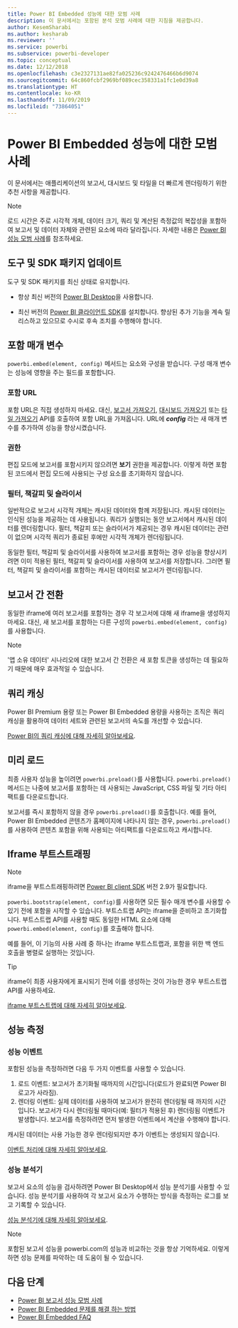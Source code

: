 ```yaml
---
title: Power BI Embedded 성능에 대한 모범 사례
description: 이 문서에서는 포함된 분석 모범 사례에 대한 지침을 제공합니다.
author: KesemSharabi
ms.author: kesharab
ms.reviewer: ''
ms.service: powerbi
ms.subservice: powerbi-developer
ms.topic: conceptual
ms.date: 12/12/2018
ms.openlocfilehash: c3e2327131ae82fa025236c9242476466b6d9074
ms.sourcegitcommit: 64c860fcbf2969bf089cec358331a1fc1e0d39a8
ms.translationtype: HT
ms.contentlocale: ko-KR
ms.lasthandoff: 11/09/2019
ms.locfileid: "73864051"
---
```

# <a name="power-bi-embedded-performance-best-practices"></a>Power BI Embedded 성능에 대한 모범 사례

이 문서에서는 애플리케이션의 보고서, 대시보드 및 타일을 더 빠르게 렌더링하기 위한 추천 사항을 제공합니다.

> [!Note]
> 로드 시간은 주로 시각적 개체, 데이터 크기, 쿼리 및 계산된 측정값의 복잡성을 포함하여 보고서 및 데이터 자체와 관련된 요소에 따라 달라집니다. 자세한 내용은 [Power BI 성능 모범 사례](../power-bi-reports-performance.md)를 참조하세요.

## <a name="update-tools-and-sdk-packages"></a>도구 및 SDK 패키지 업데이트

도구 및 SDK 패키지를 최신 상태로 유지합니다.

* 항상 최신 버전의 [Power BI Desktop](https://powerbi.microsoft.com/desktop/)을 사용합니다.

* 최신 버전의 [Power BI 클라이언트 SDK](https://github.com/Microsoft/PowerBI-JavaScript)를 설치합니다. 향상된 추가 기능을 계속 릴리스하고 있으므로 수시로 후속 조치를 수행해야 합니다.

## <a name="embed-parameters"></a>포함 매개 변수

`powerbi.embed(element, config)` 메서드는 요소와 구성을 받습니다. 구성 매개 변수는 성능에 영향을 주는 필드를 포함합니다.

### <a name="embed-url"></a>포함 URL

포함 URL은 직접 생성하지 마세요. 대신, [보고서 가져오기](/rest/api/power-bi/reports/getreportsingroup), [대시보드 가져오기](/rest/api/power-bi/dashboards/getdashboardsingroup) 또는 [타일 가져오기](/rest/api/power-bi/dashboards/gettilesingroup) API를 호출하여 포함 URL을 가져옵니다. URL에 **_config_** 라는 새 매개 변수를 추가하여 성능을 향상시켰습니다.

### <a name="permissions"></a>권한

편집 모드에 보고서를 포함시키지 않으려면 **보기** 권한을 제공합니다. 이렇게 하면 포함된 코드에서 편집 모드에 사용되는 구성 요소를 초기화하지 않습니다.

### <a name="filters-bookmarks-and-slicers"></a>필터, 책갈피 및 슬라이서

일반적으로 보고서 시각적 개체는 캐시된 데이터와 함께 저장됩니다. 캐시된 데이터는 인식된 성능을 제공하는 데 사용됩니다. 쿼리가 실행되는 동안 보고서에서 캐시된 데이터를 렌더링합니다. 필터, 책갈피 또는 슬라이서가 제공되는 경우 캐시된 데이터는 관련이 없으며 시각적 쿼리가 종료된 후에만 시각적 개체가 렌더링됩니다.

동일한 필터, 책갈피 및 슬라이서를 사용하여 보고서를 포함하는 경우 성능을 향상시키려면 이미 적용된 필터, 책갈피 및 슬라이서를 사용하여 보고서를 저장합니다. 그러면 필터, 책갈피 및 슬라이서를 포함하는 캐시된 데이터로 보고서가 렌더링됩니다.

## <a name="switching-between-reports"></a>보고서 간 전환

동일한 iframe에 여러 보고서를 포함하는 경우 각 보고서에 대해 새 iframe을 생성하지 마세요. 대신, 새 보고서를 포함하는 다른 구성의 `powerbi.embed(element, config)`를 사용합니다.

> [!NOTE]
> '앱 소유 데이터' 시나리오에 대한 보고서 간 전환은 새 포함 토큰을 생성하는 데 필요하기 때문에 매우 효과적일 수 있습니다.

## <a name="query-caching"></a>쿼리 캐싱

Power BI Premium 용량 또는 Power BI Embedded 용량을 사용하는 조직은 쿼리 캐싱을 활용하여 데이터 세트와 관련된 보고서의 속도를 개선할 수 있습니다.

[Power BI의 쿼리 캐싱에 대해 자세히 알아보세요](../power-bi-query-caching.md).

## <a name="preload"></a>미리 로드

최종 사용자 성능을 높이려면 `powerbi.preload()`를 사용합니다. `powerbi.preload()` 메서드는 나중에 보고서를 포함하는 데 사용되는 JavaScript, CSS 파일 및 기타 아티팩트를 다운로드합니다.

보고서를 즉시 포함하지 않을 경우 `powerbi.preload()`를 호출합니다. 예를 들어, Power BI Embedded 콘텐츠가 홈페이지에 나타나지 않는 경우, `powerbi.preload()`를 사용하여 콘텐츠 포함을 위해 사용되는 아티팩트를 다운로드하고 캐시합니다.

## <a name="bootstrapping-the-iframe"></a>Iframe 부트스트래핑

> [!NOTE]
> iframe을 부트스트래핑하려면 [Power BI client SDK](https://github.com/Microsoft/PowerBI-JavaScript) 버전 2.9가 필요합니다.

`powerbi.bootstrap(element, config)`를 사용하면 모든 필수 매개 변수를 사용할 수 있기 전에 포함을 시작할 수 있습니다. 부트스트랩 API는 iframe을 준비하고 초기화합니다.
부트스트랩 API를 사용할 때도 동일한 HTML 요소에 대해 `powerbi.embed(element, config)`를 호출해야 합니다.

예를 들어, 이 기능의 사용 사례 중 하나는 iframe 부트스트랩과, 포함을 위한 백 엔드 호출을 병렬로 실행하는 것입니다.
> [!TIP]
> iframe이 최종 사용자에게 표시되기 전에 이를 생성하는 것이 가능한 경우 부트스트랩 API를 사용하세요.

[iframe 부트스트랩에 대해 자세히 알아보세요](https://github.com/Microsoft/PowerBI-JavaScript/wiki/Bootstrap-For-Better-Performance).

## <a name="measure-performance"></a>성능 측정

### <a name="performance-events"></a>성능 이벤트

포함된 성능을 측정하려면 다음 두 가지 이벤트를 사용할 수 있습니다.

1. 로드 이벤트: 보고서가 초기화될 때까지의 시간입니다(로드가 완료되면 Power BI 로고가 사라짐).
2. 렌더링 이벤트: 실제 데이터를 사용하여 보고서가 완전히 렌더링될 때 까지의 시간입니다. 보고서가 다시 렌더링될 때마다(예: 필터가 적용된 후) 렌더링됨 이벤트가 발생합니다. 보고서를 측정하려면 먼저 발생한 이벤트에서 계산을 수행해야 합니다.

캐시된 데이터는 사용 가능한 경우 렌더링되지만 추가 이벤트는 생성되지 않습니다.

[이벤트 처리에 대해 자세히 알아보세요](https://github.com/Microsoft/PowerBI-JavaScript/wiki/Handling-Events).

### <a name="performance-analyzer"></a>성능 분석기

보고서 요소의 성능을 검사하려면 Power BI Desktop에서 성능 분석기를 사용할 수 있습니다.
성능 분석기를 사용하여 각 보고서 요소가 수행하는 방식을 측정하는 로그를 보고 기록할 수 있습니다.

[성능 분석기에 대해 자세히 알아보세요](../desktop-performance-analyzer.md).

> [!NOTE]
> 포함된 보고서 성능을 powerbi.com의 성능과 비교하는 것을 항상 기억하세요. 이렇게 하면 성능 문제를 파악하는 데 도움이 될 수 있습니다.

## <a name="next-steps"></a>다음 단계

* [Power BI 보고서 성능 모범 사례](../power-bi-reports-performance.md)
* [Power BI Embedded 문제를 해결 하는 방법](embedded-troubleshoot.md)
* [Power BI Embedded FAQ](embedded-faq.md)
